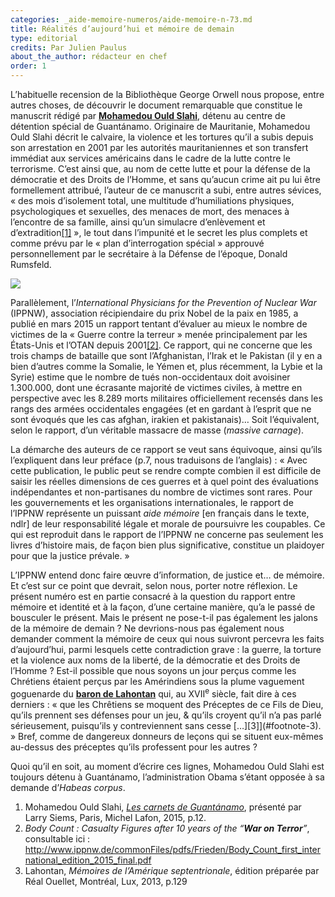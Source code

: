 ```yaml
---
categories: _aide-memoire-numeros/aide-memoire-n-73.md
title: Réalités d’aujourd’hui et mémoire de demain
type: editorial
credits: Par Julien Paulus
about_the_author: rédacteur en chef
order: 1
---
```

L’habituelle recension de la Bibliothèque George Orwell nous propose, entre autres choses, de découvrir le document remarquable que constitue le manuscrit rédigé par [**Mohamedou Ould Slahi**](https://fr.wikipedia.org/wiki/Mohamedou_Ould_Slahi), détenu au centre de détention spécial de Guantánamo. Originaire de Mauritanie, Mohamedou Ould Slahi décrit le calvaire, la violence et les tortures qu’il a subis depuis son arrestation en 2001 par les autorités mauritaniennes et son transfert immédiat aux services américains dans le cadre de la lutte contre le terrorisme. C’est ainsi que, au nom de cette lutte et pour la défense de la démocratie et des Droits de l’Homme, et sans qu’aucun crime ait pu lui être formellement attribué, l’auteur de ce manuscrit a subi, entre autres sévices, « des mois d’isolement total, une multitude d’humiliations physiques, psychologiques et sexuelles, des menaces de mort, des menaces à l’encontre de sa famille, ainsi qu’un simulacre d’enlèvement et d’extradition[[1]](#footnote-1) », le tout dans l’impunité et le secret les plus complets et comme prévu par le « plan d’interrogation spécial » approuvé personnellement par le secrétaire à la Défense de l’époque, Donald Rumsfeld.

![](/assets/uploads/camp_x-ray_detainees.jpg)

Parallèlement, l’_International Physicians for the Prevention of Nuclear War_ (IPPNW), association récipiendaire du prix Nobel de la paix en 1985, a publié en mars 2015 un rapport tentant d’évaluer au mieux le nombre de victimes de la « Guerre contre la terreur » menée principalement par les États-Unis et l’OTAN depuis 2001[[2]](#footnote-2). Ce rapport, qui ne concerne que les trois champs de bataille que sont l’Afghanistan, l’Irak et le Pakistan (il y en a bien d’autres comme la Somalie, le Yémen et, plus récemment, la Lybie et la Syrie) estime que le nombre de tués non-occidentaux doit avoisiner 1.300.000, dont une écrasante majorité de victimes civiles, à mettre en perspective avec les 8.289 morts militaires officiellement recensés dans les rangs des armées occidentales engagées (et en gardant à l’esprit que ne sont évoqués que les cas afghan, irakien et pakistanais)… Soit l’équivalent, selon le rapport, d’un véritable massacre de masse (_massive carnage_).

La démarche des auteurs de ce rapport se veut sans équivoque, ainsi qu’ils l’expliquent dans leur préface (p.7, nous traduisons de l’anglais) : « Avec cette publication, le public peut se rendre compte combien il est difficile de saisir les réelles dimensions de ces guerres et à quel point des évaluations indépendantes et non-partisanes du nombre de victimes sont rares. Pour les gouvernements et les organisations internationales, le rapport de l’IPPNW représente un puissant _aide mémoire_ \[en français dans le texte, ndlr] de leur responsabilité légale et morale de poursuivre les coupables. Ce qui est reproduit dans le rapport de l’IPPNW ne concerne pas seulement les livres d’histoire mais, de façon bien plus significative, constitue un plaidoyer pour que la justice prévale. »

L’IPPNW entend donc faire œuvre d’information, de justice et… de mémoire. Et c’est sur ce point que devrait, selon nous, porter notre réflexion. Le présent numéro est en partie consacré à la question du rapport entre mémoire et identité et à la façon, d’une certaine manière, qu’a le passé de bousculer le présent. Mais le présent ne pose-t-il pas également les jalons de la mémoire de demain ? Ne devrions-nous pas également nous demander comment la mémoire de ceux qui nous suivront percevra les faits d’aujourd’hui, parmi lesquels cette contradiction grave : la guerre, la torture et la violence aux noms de la liberté, de la démocratie et des Droits de l’Homme ? Est-il possible que nous soyons un jour perçus comme les Chrétiens étaient perçus par les Amérindiens sous la plume vaguement goguenarde du [**baron de Lahontan**](https://fr.wikipedia.org/wiki/Louis-Armand_de_Lom_d%27Arce) qui, au XVII<sup>e</sup> siècle, fait dire à ces derniers : « que les Chrêtiens se moquent des Préceptes de ce Fils de Dieu, qu’ils prennent ses défenses pour un jeu, & qu’ils croyent qu’il n’a pas parlé sérieusement, puisqu’ils y contreviennent sans cesse \[…]\[3]](#footnote-3). » Bref, comme de dangereux donneurs de leçons qui se situent eux-mêmes au-dessus des préceptes qu’ils professent pour les autres ?

Quoi qu’il en soit, au moment d’écrire ces lignes, Mohamedou Ould Slahi est toujours détenu à Guantánamo, l’administration Obama s’étant opposée à sa demande d’_Habeas corpus_.

1. Mohamedou Ould Slahi, [_Les carnets de Guantánamo_](http://www.michel-lafon.fr/livre/1522-Les_Carnets_de_Guantanamo.html), présenté par Larry Siems, Paris, Michel Lafon, 2015, p.12.
2. _Body Count : Casualty Figures after 10 years of the_ _“**War on Terror**”_, consultable ici : <http://www.ippnw.de/commonFiles/pdfs/Frieden/Body_Count_first_international_edition_2015_final.pdf>
3. Lahontan, _Mémoires de l’Amérique septentrionale_, édition préparée par Réal Ouellet, Montréal, Lux, 2013, p.129
